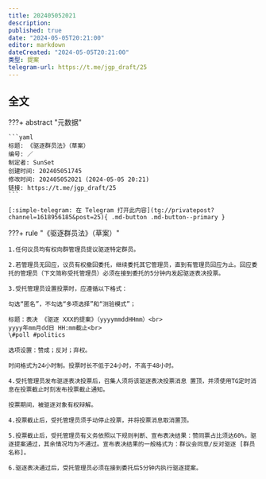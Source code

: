 ```yaml
---
title: 202405052021
description:
published: true
date: "2024-05-05T20:21:00"
editor: markdown
dateCreated: "2024-05-05T20:21:00"
类型: 提案
telegram-url: https://t.me/jgp_draft/25
---
```


## 全文

???+ abstract "元数据"

    ```yaml
    标题: 《驱逐群员法》（草案）
    编号: ／
    制定者: SunSet
    创建时间: 202405051745
    修改时间: 202405052021 (2024-05-05 20:21)
    链接: https://t.me/jgp_draft/25
    ```

    [:simple-telegram: 在 Telegram 打开此内容](tg://privatepost?channel=1618956185&post=25){ .md-button .md-button--primary }

???+ rule "《驱逐群员法》（草案）"

    1.任何议员均有权向群管理员提议驱逐特定群员。

    2.若管理员无回应，议员有权撤回委托，继续委托其它管理员，直到有管理员回应为止。回应委托的管理员（下文简称受托管理员）必须在接到委托的5分钟内发起驱逐表决投票。

    3.受托管理员设置投票时，应遵循以下格式：

    勾选“匿名”，不勾选“多项选择”和“测验模式”；

    标题：表决 《驱逐 XXX的提案》（yyyymmddHHmm）<br>
    yyyy年mm月dd日 HH:mm截止<br>
    \#poll #politics

    选项设置：赞成；反对；弃权。

    时间格式为24小时制。投票时长不低于24小时，不高于48小时。

    4.受托管理员发布驱逐表决投票后，召集人须将该驱逐表决投票消息 置顶，并须使用TG定时消息在投票截止时刻发布投票截止通知。

    投票期间，被驱逐对象有权辩解。

    4.投票截止后，受托管理员须手动停止投票，并将投票消息取消置顶。

    5.投票截止后，受托管理员有义务依照以下规则判断、宣布表决结果：赞同票占比须达60%，驱逐提案通过，其余情况均为不通过。宣布表决结果的一般格式为：群议会同意/反对驱逐 [群员名称]。

    6.驱逐表决通过后，受托管理员必须在接到委托后5分钟内执行驱逐提案。
